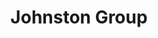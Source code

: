---
title: "Johnston Group"
identification: "jg"
description: "Johnston Group provides Employee benefit solutions."
link: "http://johnstongroup.ca/"
image: "assets/img/logos/johnston-group.jpg"
width: "100px"
complete: false
members:
  - name: "Rebecca Tiessen"
    summary: "Rebecca did her second work term at Johnston Group."
    statement: ""
    image: "/assets/img/co-op/rebecca.jpg"
---